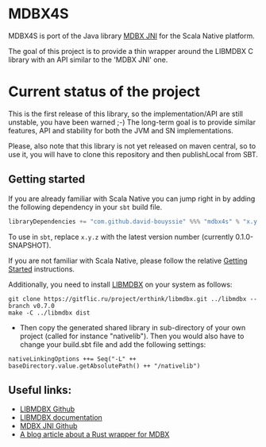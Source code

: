 # MDBX4S

MDBX4S is port of the Java library [MDBX JNI](https://github.com/castortech/mdbxjni) for the Scala Native platform.

The goal of this project is to provide a thin wrapper around the LIBMDBX C library with an API similar to the 'MDBX JNI' one.

# Current status of the project

This is the first release of this library, so the implementation/API are still unstable, you have been warned ;-)
The long-term goal is to provide similar features, API and stability for both the JVM and SN implementations.

Please, also note that this library is not yet released on maven central, so to use it, you will have to clone this repository and then publishLocal from SBT.

## Getting started
<!-- [![Maven Central](https://img.shields.io/maven-central/v/com.github.david-bouyssie/sqlite4s_native0.3_2.11/0.1.0)](https://mvnrepository.com/artifact/com.github.david-bouyssie/sqlite4s_native0.3_2.11/0.1.0) -->

If you are already familiar with Scala Native you can jump right in by adding the following dependency in your `sbt` build file.

```scala
libraryDependencies += "com.github.david-bouyssie" %%% "mdbx4s" % "x.y.z"
```

To use in `sbt`, replace `x.y.z` with the latest version number (currently 0.1.0-SNAPSHOT).

<!-- To use in `sbt`, replace `x.y.z` with the version from Maven Central badge above.
     All available versions can be seen at the [Maven Repository](https://mvnrepository.com/artifact/com.github.david-bouyssie/sqlite4s). -->

If you are not familiar with Scala Native, please follow the relative [Getting Started](https://scala-native.readthedocs.io/en/latest/user/setup.html) instructions.

Additionally, you need to install [LIBMDBX](https://gitflic.ru/project/erthink/libmdbx) on your system as follows:

```
git clone https://gitflic.ru/project/erthink/libmdbx.git ../libmdbx --branch v0.7.0
make -C ../libmdbx dist
```

* Then copy the generated shared library in sub-directory of your own project (called for instance "nativelib").
Then you would also have to change your build.sbt file and add the following settings:
```
nativeLinkingOptions ++= Seq("-L" ++ baseDirectory.value.getAbsolutePath() ++ "/nativelib")
```

## Useful links:
* [LIBMDBX Github](https://gitflic.ru/project/erthink/libmdbx)
* [LIBMDBX documentation](https://libmdbx.dqdkfa.ru/)
* [MDBX JNI Github](https://github.com/castortech/mdbxjni)
* [A blog article about a Rust wrapper for MDBX](https://rmw.link/log/2021-12-21-mdbx.html)
